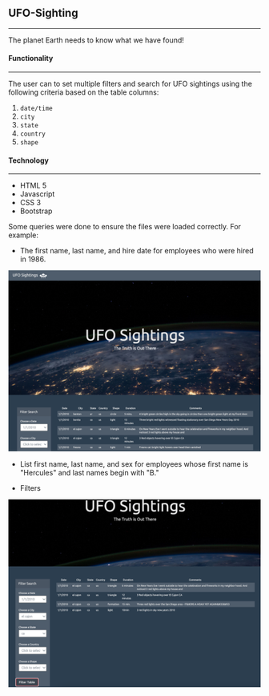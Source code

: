 ## UFO-Sighting
---
The planet Earth needs to know what we have found!

#### Functionality
---
The user can to set multiple filters and search for UFO sightings using the following criteria based on the table columns:

  1. `date/time`
  2. `city`
  3. `state`
  4. `country`
  5. `shape`

#### Technology
---
* HTML 5
* Javascript
* CSS 3
* Bootstrap



Some queries were done to ensure the files were loaded correctly. For example:
- The first name, last name, and hire date for employees who were hired in 1986.

![overview](Images/overview.png)

- List first name, last name, and sex for employees whose first name is "Hercules" and last names begin with "B."

- Filters

![filters](Images/filters.png)





